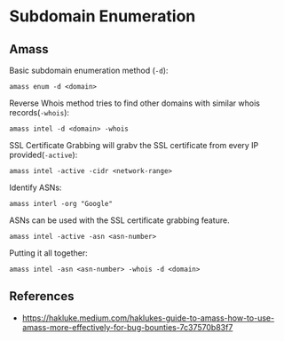 # Subdomain Enumeration

## Amass

Basic subdomain enumeration method (`-d`):
```
amass enum -d <domain>
```

Reverse Whois method tries to find other domains with similar whois records(`-whois`):
```
amass intel -d <domain> -whois
```

SSL Certificate Grabbing will grabv the SSL certificate from every IP provided(`-active`):
```
amass intel -active -cidr <network-range>
```

Identify ASNs:
```
amass interl -org "Google"
```

ASNs can be used with the SSL certificate grabbing feature.
```
amass intel -active -asn <asn-number>
```

Putting it all together:
```
amass intel -asn <asn-number> -whois -d <domain>
```

## References
- https://hakluke.medium.com/haklukes-guide-to-amass-how-to-use-amass-more-effectively-for-bug-bounties-7c37570b83f7